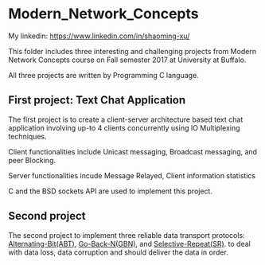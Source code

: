 # Modern_Network_Concepts
My linkedin: https://www.linkedin.com/in/shaoming-xu/

<p>This folder includes three interesting and challenging projects from Modern Network Concepts course on Fall semester 2017 at University at Buffalo.</p>
<p>All three projects are written by Programming C language.<p>
<h2>First project: Text Chat Application</h2>
<p>The first project is to create a client-server architecture based text chat application involving up-to 4 clients concurrently using IO Multiplexing techniques.</p>
<p>Client functionalities include Unicast messaging, Broadcast messaging, and peer Blocking.</p>
<p>Server functionalities incude Message Relayed, Client information statistics</p>
<p>C and the BSD sockets API are used to implement this project.
<h2>Second project</h2>
<p> The second project to implement three reliable data transport protocols: 
<a href="https://en.wikipedia.org/wiki/Alternating_bit_protocol">Alternating-Bit(ABT)</a>, 
<a href="https://en.wikipedia.org/wiki/Go-Back-N_ARQ">Go-Back-N(GBN)</a>, and
<a href="https://en.wikipedia.org/wiki/Selective_Repeat_ARQ">Selective-Repeat(SR)</a>.
to deal with data loss, data corruption and should deliver the data in order.
</p>


